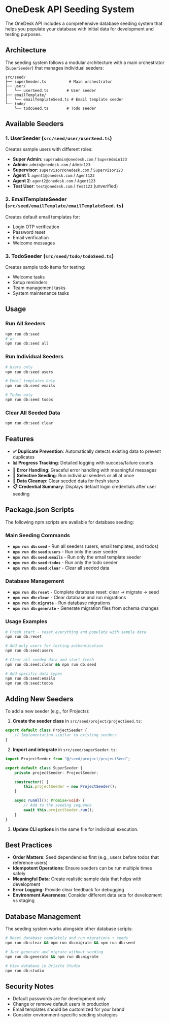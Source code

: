 # OneDesk API Seeding System

The OneDesk API includes a comprehensive database seeding system that helps you populate your
database with initial data for development and testing purposes.

## Architecture

The seeding system follows a modular architecture with a main orchestrator (`SuperSeeder`) that
manages individual seeders:

```
src/seed/
├── superSeeder.ts          # Main orchestrator
├── user/
│   └── userSeed.ts        # User seeder
├── emailTemplate/
│   └── emailTemplateSeed.ts # Email template seeder
└── todo/
    └── todoSeed.ts        # Todo seeder
```

## Available Seeders

### 1. **UserSeeder** (`src/seed/user/userSeed.ts`)

Creates sample users with different roles:

- **Super Admin**: `superadmin@onedesk.com` / `SuperAdmin123`
- **Admin**: `admin@onedesk.com` / `Admin123`
- **Supervisor**: `supervisor@onedesk.com` / `Supervisor123`
- **Agent 1**: `agent1@onedesk.com` / `Agent123`
- **Agent 2**: `agent2@onedesk.com` / `Agent123`
- **Test User**: `test@onedesk.com` / `Test123` (unverified)

### 2. **EmailTemplateSeeder** (`src/seed/emailTemplate/emailTemplateSeed.ts`)

Creates default email templates for:

- Login OTP verification
- Password reset
- Email verification
- Welcome messages

### 3. **TodoSeeder** (`src/seed/todo/todoSeed.ts`)

Creates sample todo items for testing:

- Welcome tasks
- Setup reminders
- Team management tasks
- System maintenance tasks

## Usage

### Run All Seeders

```bash
npm run db:seed
# or
npm run db:seed all
```

### Run Individual Seeders

```bash
# Users only
npm run db:seed users

# Email templates only
npm run db:seed emails

# Todos only
npm run db:seed todos
```

### Clear All Seeded Data

```bash
npm run db:seed clear
```

## Features

- **✅ Duplicate Prevention**: Automatically detects existing data to prevent duplicates
- **📊 Progress Tracking**: Detailed logging with success/failure counts
- **🔄 Error Handling**: Graceful error handling with meaningful messages
- **🎯 Selective Seeding**: Run individual seeders or all at once
- **🧹 Data Cleanup**: Clear seeded data for fresh starts
- **📋 Credential Summary**: Displays default login credentials after user seeding

## Package.json Scripts

The following npm scripts are available for database seeding:

### Main Seeding Commands

- **`npm run db:seed`** - Run all seeders (users, email templates, and todos)
- **`npm run db:seed:users`** - Run only the user seeder
- **`npm run db:seed:emails`** - Run only the email template seeder
- **`npm run db:seed:todos`** - Run only the todo seeder
- **`npm run db:seed:clear`** - Clear all seeded data

### Database Management

- **`npm run db:reset`** - Complete database reset: clear → migrate → seed
- **`npm run db:clear`** - Clear database and run migrations
- **`npm run db:migrate`** - Run database migrations
- **`npm run db:generate`** - Generate migration files from schema changes

### Usage Examples

```bash
# Fresh start - reset everything and populate with sample data
npm run db:reset

# Add only users for testing authentication
npm run db:seed:users

# Clear all seeded data and start fresh
npm run db:seed:clear && npm run db:seed

# Add specific data types
npm run db:seed:emails
npm run db:seed:todos
```

## Adding New Seeders

To add a new seeder (e.g., for Projects):

1. **Create the seeder class** in `src/seed/project/projectSeed.ts`:

```typescript
export default class ProjectSeeder {
	// Implementation similar to existing seeders
}
```

2. **Import and integrate** in `src/seed/superSeeder.ts`:

```typescript
import ProjectSeeder from "@/seed/project/projectSeed";

export default class SuperSeeder {
	private projectSeeder: ProjectSeeder;

	constructor() {
		this.projectSeeder = new ProjectSeeder();
	}

	async runAll(): Promise<void> {
		// Add to the seeding sequence
		await this.projectSeeder.run();
	}
}
```

3. **Update CLI options** in the same file for individual execution.

## Best Practices

- **Order Matters**: Seed dependencies first (e.g., users before todos that reference users)
- **Idempotent Operations**: Ensure seeders can be run multiple times safely
- **Meaningful Data**: Create realistic sample data that helps with development
- **Error Logging**: Provide clear feedback for debugging
- **Environment Awareness**: Consider different data sets for development vs staging

## Database Management

The seeding system works alongside other database scripts:

```bash
# Reset database completely and run migrations + seeds
npm run db:clear && npm run db:migrate && npm run db:seed

# Just generate and migrate without seeding
npm run db:generate && npm run db:migrate

# View database in Drizzle Studio
npm run db:studio
```

## Security Notes

- Default passwords are for development only
- Change or remove default users in production
- Email templates should be customized for your brand
- Consider environment-specific seeding strategies
